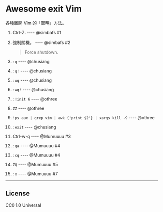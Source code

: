 # Awesome exit Vim

各種離開 Vim 的「聰明」方法。

1. Ctrl-Z. ---- @simbafs #1
1. 強制關機。 ---- @simbafs #2

    > Force shutdown.

1. `:q` ---- @chusiang
1. `:q!` ---- @chusiang
1. `:wq` ---- @chusiang
1. `:wq!` ---- @chusiang
1. `:!init 6` ---- @othree
1. `ZZ` ---- @othree
1. `!ps aux | grep vim | awk {'print $2'} | xargs kill -9` ---- @othree
1. `:exit` ---- @chusiang
1. Ctrl-w-q ---- @Mumuuuu #3
1. `:qa` ---- @Mumuuuu #4
1. `:cq` ---- @Mumuuuu #4
1. `ZQ` ---- @Mumuuuu #5
1. `:x` ---- @Mumuuuu #7

----

## License

CC0 1.0 Universal

